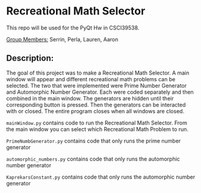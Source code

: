 # Recreational Math Selector
This repo will be used for the PyQt Hw in CSCI39538.

<ins>Group Members:</ins> Serrin, Perla, Lauren, Aaron

## Description:
The goal of this project was to make a Recreational Math Selector. A main window will appear and different recreational
math problems can be selected. The two that were implemented were Prime Number Generator and Automorphic Number Generator.
Each were coded separately and then combined in the main window. The generators are hidden until their corresponding button
is pressed. Then the generators can be interacted with or closed. The entire program closes when all windows are closed.

```mainWindow.py``` contains code to run the Recreational Math Selector. From the main window
you can select which Recreational Math Problem to run.

```PrimeNumbGenerator.py``` contains code that only runs the prime number generator

```automorphic_numbers.py``` contains code that only runs the automorphic number generator

```KaprekarsConstant.py``` contains code that only runs the automorphic number generator
